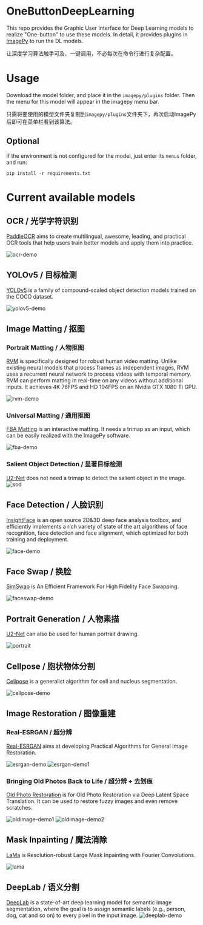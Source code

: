 # OneButtonDeepLearning
This repo provides the Graphic User Interface for Deep Learning models to realize "One-button" to use these models.
In detail, it provides plugins in [ImagePy](https://github.com/Image-Py/imagepy) to run the DL models.

让深度学习算法触手可及、一键调用，不必每次在命令行进行复杂配置。

# Usage
Download the model folder, and place it in the `imagepy/plugins` folder.
Then the menu for this model will appear in the imagepy menu bar.

只需将要使用的模型文件夹复制到`imagepy/plugins`文件夹下，再次启动ImagePy后即可在菜单栏看到该算法。

## Optional 
If the environment is not configured for the model, just enter its `menus` folder, and run:
~~~~
pip install -r requirements.txt
~~~~ 

# Current available models

## OCR / 光学字符识别
[PaddleOCR](https://github.com/PaddlePaddle/PaddleOCR) aims to create multilingual, awesome, leading, and practical OCR tools that help users train better models and apply them into practice.

![ocr-demo](OCR/menus/OCR/demo.png)

## YOLOv5 / 目标检测
[YOLOv5](https://github.com/ultralytics/yolov5) is a family of compound-scaled object detection models trained on the COCO dataset.

![yolov5-demo](YOLOv5/menus/YOLOv5/demo.png)

## Image Matting / 抠图

### Portrait Matting / 人物抠图
[RVM](https://github.com/PeterL1n/RobustVideoMatting) is specifically designed for robust human video matting. Unlike existing neural models that process frames as independent images, RVM uses a recurrent neural network to process videos with temporal memory. RVM can perform matting in real-time on any videos without additional inputs. It achieves 4K 76FPS and HD 104FPS on an Nvidia GTX 1080 Ti GPU.

![rvm-demo](ImageMatting/menus/PortraitMatting/demo.png)

### Universal Matting / 通用抠图
[FBA Matting](https://github.com/MarcoForte/FBA_Matting) is an interactive matting. It needs a trimap as an input, which can be easily realized with the ImagePy software.

![fba-demo](ImageMatting/menus/UniversalMatting/demo.png)

### Salient Object Detection / 显著目标检测
[U2-Net](https://github.com/xuebinqin/U-2-Net) does not need a trimap to detect the salient object in the image.
![sod](ImageMatting/menus/U2Net/demo1.png)

## Face Detection / 人脸识别
[InsightFace](https://github.com/deepinsight/insightface) is an open source 2D&3D deep face analysis toolbox, and efficiently implements a rich variety of state of the art algorithms of face recognition, face detection and face alignment, which optimized for both training and deployment.

![face-demo](FaceAnalysis/menus/Face/demo.png)

## Face Swap / 换脸
[SimSwap](https://github.com/neuralchen/SimSwap) is An Efficient Framework For High Fidelity Face Swapping.

![faceswap-demo](FaceSwap/menus/FaceSwap/demo.png)

## Portrait Generation / 人物素描
[U2-Net](https://github.com/xuebinqin/U-2-Net) can also be used for human portrait drawing.

![portrait](ImageMatting/menus/U2Net/demo2.png)

## Cellpose / 胞状物体分割
[Cellpose](https://github.com/MouseLand/cellpose) is a generalist algorithm for cell and nucleus segmentation.

![cellpose-demo](Cellpose/menus/Cellpose/demo.png)

## Image Restoration / 图像重建
### Real-ESRGAN / 超分辨
[Real-ESRGAN](https://github.com/xinntao/Real-ESRGAN) aims at developing Practical Algorithms for General Image Restoration.

![esrgan-demo](ImageRestoration/menus/ImageRestoration/demo.png)
![esrgan-demo1](ImageRestoration/menus/ImageRestoration/demo1.png)

### Bringing Old Photos Back to Life / 超分辨 + 去划痕
[Old Photo Restoration](https://github.com/microsoft/Bringing-Old-Photos-Back-to-Life) is for Old Photo Restoration via Deep Latent Space Translation. It can be used to restore fuzzy images and even remove scratches.

![oldimage-demo1](ImageRestoration/menus/BringOldPhotosBacktoLife/demo1.png)
![oldimage-demo2](ImageRestoration/menus/BringOldPhotosBacktoLife/demo2.png)

## Mask Inpainting / 魔法消除
[LaMa](https://github.com/saic-mdal/lama) is Resolution-robust Large Mask Inpainting with Fourier Convolutions.

![lama](MaskInpainting/menus/MaskInpainting/demo.png)

<!-- ## BulkSeg
[BulkSeg](https://github.com/qixinbo/BulkSeg) which is inspired by Cellpose, is a fast and generalist algorithm for segmenting bulk-like objects.
![bulkseg-demo](BulkSeg/menus/BulkSeg/demo.png)
 -->
## DeepLab / 语义分割
[DeepLab](https://github.com/pytorch/vision/blob/master/torchvision/models/segmentation/deeplabv3.py) is a state-of-art deep learning model for semantic image segmentation, where the goal is to assign semantic labels (e.g., person, dog, cat and so on) to every pixel in the input image.
![deeplab-demo](DeepLab/menus/DeepLab/demo.png)